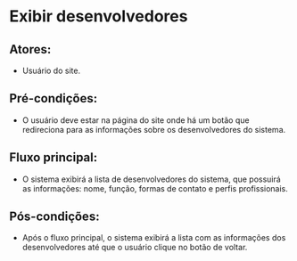 # Exibir desenvolvedores

## Atores:
- Usuário do site.

## Pré-condições:
- O usuário deve estar na página do site onde há um botão que redireciona para as informações sobre os desenvolvedores do sistema.

## Fluxo principal:
- O sistema exibirá a lista de desenvolvedores do sistema, que possuirá as informações: nome, função, formas de contato e perfis profissionais.

## Pós-condições:
- Após o fluxo principal, o sistema exibirá a lista com as informações dos desenvolvedores até que o usuário clique no botão de voltar.

